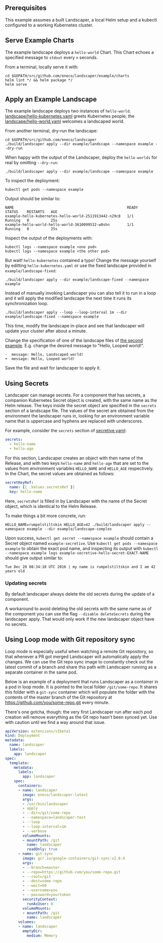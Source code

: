 ## Prerequisites

This example assumes a built Landscaper, a local Helm setup and a kubectl configured to a working Kubernetes cluster.

## Serve Example Charts

The example landscape deploys a `hello-world` Chart. This Chart echoes a specified message to `stdout` every `n` seconds.

From a terminal, locally serve it with:

    cd $GOPATH/src/github.com/eneco/landscaper/example/charts
    helm lint */ && helm package */
    helm serve

## Apply an Example Landscape

The example landscape deploys two instances of `hello-world`.
[landscape/hello-kubernetes.yaml](One) greets Kubernetes people; the [landscape/hello-world.yaml](other) welcomes a landscaped world.

From another terminal, dry-run the landscape:

    cd $GOPATH/src/github.com/eneco/landscaper
    ./build/landscaper apply --dir example/landscape --namespace example --dry-run

When happy with the output of the Landscaper, deploy the `hello-worlds` for real by omitting `--dry-run`:

    ./build/landscaper apply --dir example/landscape --namespace example

To inspect the deployment:

    kubectl get pods --namespace example

Output should be similar to:

    NAME                                                    READY     STATUS    RESTARTS   AGE
    example-hello-kubernetes-hello-world-2511913442-n29c8   1/1       Running   0          25s
    example-hello-world-hello-world-3610099532-w0shn        1/1       Running   0          25s

Inspect the output of the deployments with:

    kubectl logs --namespace example <one pod>
    kubectl logs --namespace example <the other pod>

But wait! `hello-kubernetes` contained a typo! Change the message yourself by editting `hello-kubernetes.yaml` or use the fixed landscape provided in `example/landscape-fixed`:

    ./build/landscaper apply --dir example/landscape-fixed --namespace example

Instead of manually invoking Landscaper you can also tell it to run in a loop and it will apply the modified landscape the next time it runs its synchronization loop.

    ./build/landscaper apply --loop --loop-interval 1m --dir example/landscape-fixed --namespace example

This time, modify the landscape in-place and see that landscaper will update your cluster after about a minute.

Change the specification of one of the landscape files of [the second example](landscape-fixed/hello-world.yaml). E.g. change the desired message to "Hello, Looped world!".

    -  message: Hello, Landscaped world!
    +  message: Hello, Looped world!

Save the file and wait for landscaper to apply it.

## Using Secrets

Landscaper can manage secrets. For a component that has secrets, a companion Kubernetes Secret object is created, with the same name as the Helm release. The keys inside the secret object are specified in the `secrets` section of a landscape file. The values of the secret are obtained from the environment the landscaper runs in, looking for an environment variable name that is uppercase and hyphens are replaced with underscores.

For example, consider the `secrets` section of [secretive.yaml](landscape-complex/secretive.yaml):

```yaml
secrets:
  - hello-name
  - hello-age
 ```

For this section, Landscaper creates an object with then name of the Release, and with two keys `hello-name` and `hello-age` that are set to the values from environment variables `HELLO_NAME` and `HELLO_AGE` respectively. In the Chart, the secret values are obtained as follows:

```yaml
secretKeyRef:
  name: {{ .Values.secretsRef }}
  key: hello-name
```

Here, `secretsRef` is filled in by Landscaper with the name of the Secret object, which is identical to the Helm Release.

To make things a bit more concrete, run:

    HELLO_NAME=rumpelstiltskin HELLO_AGE=42 ./build/landscaper apply --namespace example --dir example/landscape-complex

Upon success, `kubectl get secret --namespace example` should contain a Secret object named `example-secretive`. Use `kubectl get pods --namespace example` to obtain the exact pod name, and inspecting its output with `kubectl --namespace example logs example-secretive-hello-secret-EXACT-NAME` should give output similar to:

    Tue Dec 20 08:34:10 UTC 2016 | my name is rumpelstiltskin and I am 42 years old

### Updating secrets

By default landscaper always delete the old secrets during the update of a component. 

A workaround to avoid deleting the old secrets with the same name as of the component you can use the flag `--disable deleteSecrets` during the landscaper apply.
That would only work if the new landscaper object have no secrets. 
## Using Loop mode with Git repository sync

Loop mode is especially useful when watching a remote Git repository, so that whenever a PR got merged Landscaper will automatically apply the changes. We can use the Git repo sync image to constantly check out the latest commit of a branch and share this path with Landscaper running as a separate container in the same pod.

Below is an example of a deployment that runs Landscaper as a container in a pod in loop mode. It is pointed to the local folder `/git/some-repo`. It shares this folder with a `git-sync` container which will populate the folder with the contents of the master branch of the Git repository at https://github.com/you/some-repo.git every minute.

There's one gotcha, though: the very first Landscaper run after each pod creation will remove everything as the Git repo hasn't been synced yet. Use with caution until we find a way around that issue.

```yaml
apiVersion: extensions/v1beta1
kind: Deployment
metadata:
  name: landscaper
  labels:
    app: landscaper
spec:
  template:
    metadata:
      labels:
        app: landscaper
    spec:
      containers:
      - name: landscaper
        image: eneco/landscaper:latest
        args:
        - /usr/bin/landscaper
        - apply
        - --dir=/git/some-repo
        - --namespace=landscaper-test
        - --loop
        - --loop-interval=1m
        - --verbose
        volumeMounts:
        - mountPath: /git
          name: landscaper
          readOnly: true
      - name: git-sync
        image: gcr.io/google-containers/git-sync:v2.0.4
        args:
        - --branch=master
        - --repo=https://github.com/you/some-repo.git
        - --root=/git
        - --dest=some-repo
        - --wait=60
        - --username=you
        - --password=yourtoken
        securityContext:
          runAsUser: 0
        volumeMounts:
        - mountPath: /git
          name: landscaper
      volumes:
      - name: landscaper
        emptyDir:
          medium: Memory
```
